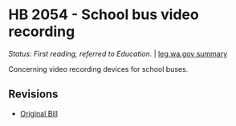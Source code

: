 # HB 2054 - School bus video recording
*Status: First reading, referred to Education.* | [leg.wa.gov summary](https://app.leg.wa.gov/billsummary?BillNumber=2054&Year=2021)

Concerning video recording devices for school buses.

## Revisions
* [Original Bill](1/)